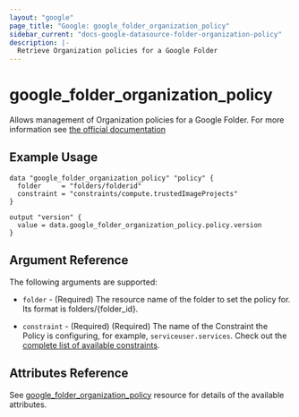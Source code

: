 ```yaml
---
layout: "google"
page_title: "Google: google_folder_organization_policy"
sidebar_current: "docs-google-datasource-folder-organization-policy"
description: |-
  Retrieve Organization policies for a Google Folder
---
```


# google\_folder\_organization\_policy

Allows management of Organization policies for a Google Folder. For more information see
[the official
documentation](https://cloud.google.com/resource-manager/docs/organization-policy/overview)

## Example Usage

```hcl
data "google_folder_organization_policy" "policy" {
  folder     = "folders/folderid"
  constraint = "constraints/compute.trustedImageProjects"
}

output "version" {
  value = data.google_folder_organization_policy.policy.version
}
```

## Argument Reference

The following arguments are supported:

* `folder` - (Required) The resource name of the folder to set the policy for. Its format is folders/{folder_id}.

* `constraint` - (Required) (Required) The name of the Constraint the Policy is configuring, for example, `serviceuser.services`. Check out the [complete list of available constraints](https://cloud.google.com/resource-manager/docs/organization-policy/understanding-constraints#available_constraints).


## Attributes Reference

See [google_folder_organization_policy](https://www.terraform.io/docs/providers/google/r/google_folder_organization_policy.html) resource for details of the available attributes.
